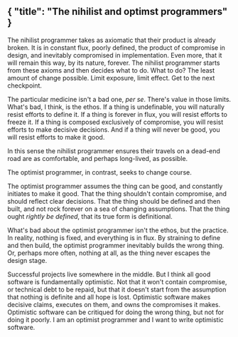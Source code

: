 { "title": "The nihilist and optimst programmers" }
---
The nihilist programmer takes as axiomatic that their product is already
broken. It is in constant flux, poorly defined, the product of compromise in
design, and inevitably compromised in implementation. Even more, that it will
remain this way, by its nature, forever. The nihilist programmer starts from
these axioms and then decides what to do. What to do? The least amount of
change possible. Limit exposure, limit effect. Get to the next checkpoint.

The particular medicine isn't a bad one, _per se_. There's value in those
limits. What's bad, I think, is the ethos. If a thing is undefinable, you will
naturally resist efforts to define it. If a thing is forever in flux, you will
resist efforts to freeze it. If a thing is composed exclusively of compromise,
you will resist efforts to make decisive decisions. And if a thing will never
be good, you will resist efforts to make it good.

In this sense the nihilist programmer ensures their travels on a dead-end road
are as comfortable, and perhaps long-lived, as possible.

The optimist programmer, in contrast, seeks to change course.

The optimist programmer assumes the thing can be good, and constantly
initiates to make it good. That the thing shouldn't contain compromise, and
should reflect clear decisions. That the thing should be defined and then
built, and not rock forever on a sea of changing assumptions. That the thing
ought _rightly be defined_, that its true form is definitional.

What's bad about the optimist programmer isn't the ethos, but the practice. In
reality, nothing is fixed, and everything is in flux. By straining to define
and then build, the optimist programmer inevitably builds the wrong thing. Or,
perhaps more often, nothing at all, as the thing never escapes the design
stage.

Successful projects live somewhere in the middle. But I think all good
software is fundamentally optimistic. Not that it won't contain compromise, or
technical debt to be repaid, but that it doesn't start from the assumption
that nothing is definite and all hope is lost. Optimistic software makes
decisive claims, executes on them, and owns the compromises it makes.
Optimistic software can be critiqued for doing the wrong thing, but not for
doing it poorly. I am an optimist programmer and I want to write optimistic
software.
